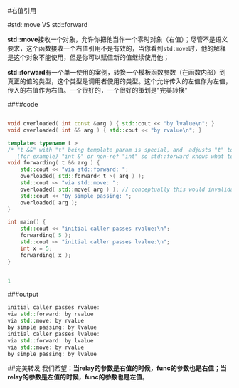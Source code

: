 #右值引用


#std::move VS std::forward

**std::move**接收一个对象，允许你把他当作一个零时对象（右值）；尽管不是语义要求，这个函数接收一个右值引用不是有效的，当你看到`std:move`时，他的解释是这个对象不能使用，但是你可以赋值新的值继续使用他；

**std::forward**有一个单一使用的案例，转换一个模板函数参数（在函数内部）到真正的值的类型，这个类型是调用者使用的类型。这个允许传入的左值作为左值，传入的右值作为右值。一个很好的，一个很好的策划是"完美转换"


####code
```c++ {.line-numbers}

void overloaded( int const &arg ) { std::cout << "by lvalue\n"; }
void overloaded( int && arg ) { std::cout << "by rvalue\n"; }

template< typename t >
/* "t &&" with "t" being template param is special, and  adjusts "t" to be
   (for example) "int &" or non-ref "int" so std::forward knows what to do. */
void forwarding( t && arg ) {
    std::cout << "via std::forward: ";
    overloaded( std::forward< t >( arg ) );
    std::cout << "via std::move: ";
    overloaded( std::move( arg ) ); // conceptually this would invalidate arg
    std::cout << "by simple passing: ";
    overloaded( arg );
}

int main() {
    std::cout << "initial caller passes rvalue:\n";
    forwarding( 5 );
    std::cout << "initial caller passes lvalue:\n";
    int x = 5;
    forwarding( x );
}


1
```

###output
```c++ {.line-}
initial caller passes rvalue:
via std::forward: by rvalue
via std::move: by rvalue
by simple passing: by lvalue
initial caller passes lvalue:
via std::forward: by lvalue
via std::move: by rvalue
by simple passing: by lvalue

```

##完美转发
我们希望：**当relay的参数是右值的时候，func的参数也是右值；当relay的参数是左值的时候，func的参数也是左值**。

